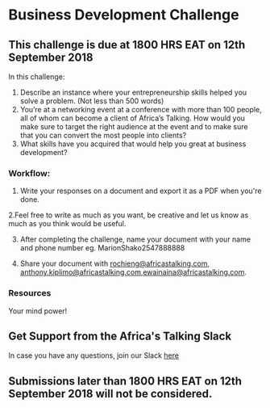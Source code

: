 # Business Development Challenge

## This challenge is due at 1800 HRS EAT on 12th September 2018

In this challenge:

1. Describe an instance where your entrepreneurship skills helped you solve a problem. (Not less than 500 words)
2. You’re at a networking event at a conference with more than 100 people, all of whom can become a client of Africa’s Talking. How would you make sure to target the right audience at the event and to make sure that you can convert the most people into clients?
3. What skills have you acquired that would help you great at business development?


### Workflow:
1. Write your responses on a document and export it as a PDF when you're done.

2.Feel free to write as much as you want, be creative and let us know as much as you think would be useful.

3. After completing the challenge, name your document with your name and phone number eg. MarionShako2547888888

4. Share your document with rochieng@africastalking.com, anthony.kiplimo@africastalking.com,ewainaina@africastalking.com.


### Resources

Your mind power!

## Get Support from the Africa's Talking Slack
In case you have any questions, join our Slack [here](https://slackin-africastalking.now.sh/)

## Submissions later than 1800 HRS EAT on 12th September 2018 will not be considered.
